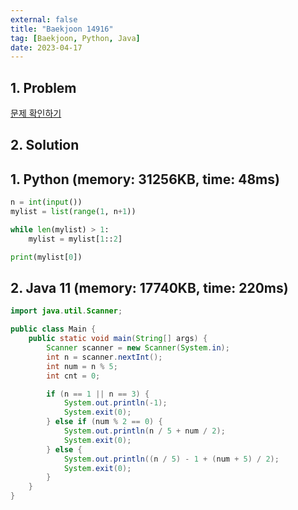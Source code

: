 ```yaml
---
external: false
title: "Baekjoon 14916"
tag: [Baekjoon, Python, Java]
date: 2023-04-17
---
```


## 1. Problem

[문제 확인하기](https://www.acmicpc.net/problem/14916)

## 2. Solution

## 1. Python (memory: 31256KB, time: 48ms)

```python
n = int(input())
mylist = list(range(1, n+1))

while len(mylist) > 1:
    mylist = mylist[1::2]

print(mylist[0])
```

## 2. Java 11 (memory: 17740KB, time: 220ms)

```java
import java.util.Scanner;

public class Main {
    public static void main(String[] args) {
        Scanner scanner = new Scanner(System.in);
        int n = scanner.nextInt();
        int num = n % 5;
        int cnt = 0;

        if (n == 1 || n == 3) {
            System.out.println(-1);
            System.exit(0);
        } else if (num % 2 == 0) {
            System.out.println(n / 5 + num / 2);
            System.exit(0);
        } else {
            System.out.println((n / 5) - 1 + (num + 5) / 2);
            System.exit(0);
        }
    }
}
```
